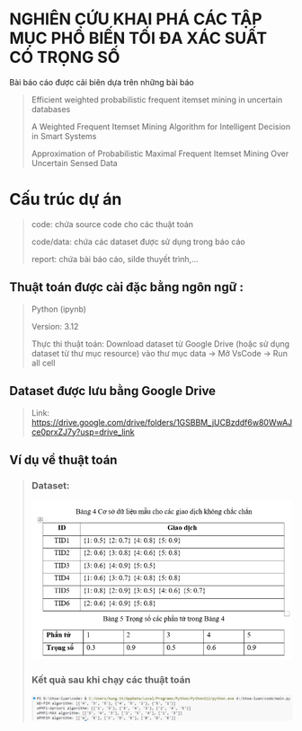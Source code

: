 # NGHIÊN CỨU KHAI PHÁ CÁC TẬP MỤC PHỔ BIẾN TỐI ĐA XÁC SUẤT CÓ TRỌNG SỐ

Bài báo cáo được cải biên dựa trên những bài báo

> Efficient weighted probabilistic frequent itemset mining in uncertain databases
> 
> A Weighted Frequent Itemset Mining Algorithm for Intelligent Decision in Smart Systems
> 
> Approximation of Probabilistic Maximal Frequent Itemset Mining Over Uncertain Sensed Data

# Cấu trúc dự án
> code: chứa source code cho các thuật toán
> 
> code/data: chứa các dataset được sử dụng trong báo cáo
> 
> report: chứa bài báo cáo, silde thuyết trình,...
> 

## Thuật toán được cài đặc bằng ngôn ngữ : 
> Python (ipynb)
> 
> Version: 3.12
> 
> Thực thi thuật toán: Download dataset từ Google Drive 
> (hoặc sử dụng dataset từ thư mục resource) vào thư mục data 
> -> Mở VsCode 
> -> Run all cell

##  Dataset được lưu bằng Google Drive
> Link: https://drive.google.com/drive/folders/1GSBBM_jUCBzddf6w80WwAJce0prxZJ7y?usp=drive_link

## Ví dụ về thuật toán
> ### Dataset:
> ![img_2.png](storage/img_2.png)
> 
> ### Kết quả sau khi chạy các thuật toán
> 
> ![img.png](storage/img.png)
